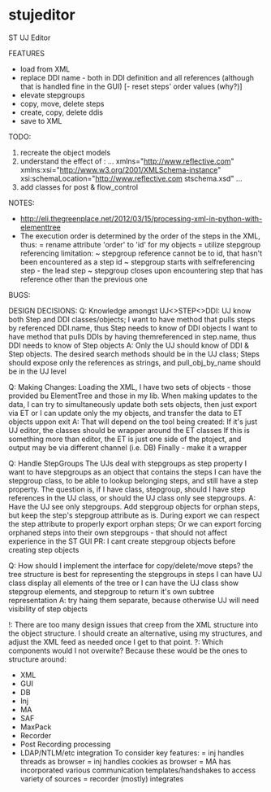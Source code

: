 # stujeditor
ST UJ Editor

FEATURES
- load from XML
- replace DDI name - both in DDI definition and all references (although that is handled fine in the GUI)
[- reset steps' order values (why?)]
- elevate stepgroups
- copy, move, delete steps
- create, copy, delete ddis
- save to XML

TODO:
 1. recreate the object models
 2. understand the effect of :
 	... xmlns="http://www.reflective.com" xmlns:xsi="http://www.w3.org/2001/XMLSchema-instance" xsi:schemaLocation="http://www.reflective.com stschema.xsd" ...
 3. add classes for post & flow_control

NOTES:
 - http://eli.thegreenplace.net/2012/03/15/processing-xml-in-python-with-elementtree
 - The execution order is determined by the order of the steps in the XML, thus:
   = rename attribute 'order' to 'id' for my objects
   = utilize stepgroup referencing limitation:
     ~ stepgroup reference cannot be to id, that hasn't been encountered as a step id
     ~ stepgroup starts with selfreferencing step - the lead step
     ~ stepgroup closes upon encountering step that has reference other than the previous one


BUGS:


DESIGN DECISIONS:
Q: Knowledge amongst UJ<>STEP<>DDI:
  UJ know both Step and DDI classes/objects;
  I want to have method that pulls steps by referenced DDI.name, thus Step needs to know of DDI objects
  I want to have method that pulls DDIs by having themreferenced in step.name, thus DDI needs to know of Step objects
A: Only the UJ should know of DDI & Step objects. The desired search methods should be in the UJ class; Steps should expose only the references as strings, and pull_obj_by_name should be in the UJ level

Q: Making Changes:
  Loading the XML, I have two sets of objects - those provided bu ElementTree and those in my lib. When making updates to the data,
  I can try to simultaneously update both sets objects, then just export via ET
  or I can update only the my objects, and transfer the data to ET objects uppon exit
A: That will depend on the tool being created:
  If it's just UJ editor, the classes should be wrapper around the ET classes
  If this is something more than editor, the ET is just one side of the ptoject, and output may be via different channel (i.e. DB)
  Finally - make it a wrapper

Q: Handle StepGroups
  The UJs deal with stepgroups as step property
  I want to have stepgroups as an object that contains the steps
  I can have the stepgroup class, to be able to lookup belonging steps, and still have a step property.
The question is, if I have class, stepgroup, should I have step references in the UJ class, or should the UJ class only see stepgroups.
A: Have the UJ see only stepgroups. Add stepgroup objects for orphan steps, but keep the step's stepgroup attribute as is. During export we can respect the step attribute to properly export orphan steps;
   Or we can export forcing orphaned steps into their own stepgroups - that should not affect experience in the ST GUI
PR: I cant create stepgroup objects before creating step objects

Q: How should I implement the interface for copy/delete/move steps?
   the tree structure is best for representing the stepgroups in steps
   I can have UJ class display all elements of the tree or
   I can have the UJ class show stepgroup elements, and stepgroup to return it's own subtree representation
A: try haing them separate, because otherwise UJ will need visibility of step objects

!: There are too many design issues that creep from the XML structure into the object structure. I should create an alternative, using my structures, and adjust the XML feed as needed once I get to that point.
?: Which components would I not overwite? Because these would be the ones to structure around:
  - XML
  - GUI
  - DB
  - Inj
  - MA
  - SAF
  - MaxPack
  - Recorder
  - Post Recording processing
  - LDAP/NTLM/etc integration
  To consider key features:
  = inj handles threads as browser
  = inj handles cookies as browser
  = MA has incorporated various communication templates/handshakes to access variety of sources
  = recorder (mostly) integrates


